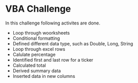 # VBA Challenge

In this challenge following activites are done.
- Loop through woorksheets
- Conditional formatting
- Defined different data type, such as Double, Long, String
- Loop through excel rows
- Calulate percentage
- Identified first and last row for a ticker
- Calculated total
- Derived summary data
- Inserted data in new columns
